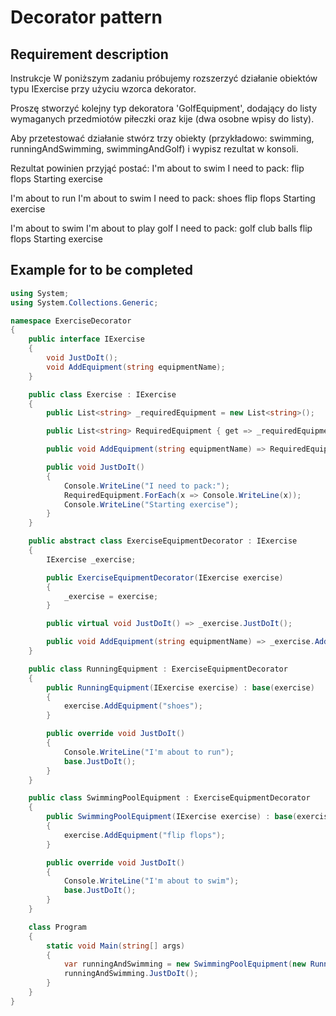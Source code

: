# Decorator pattern

## Requirement description

Instrukcje
W poniższym zadaniu próbujemy rozszerzyć działanie obiektów typu IExercise przy użyciu wzorca dekorator.

Proszę stworzyć kolejny typ dekoratora 'GolfEquipment', dodający do listy wymaganych przedmiotów piłeczki oraz kije (dwa osobne wpisy do listy).

Aby przetestować działanie stwórz trzy obiekty (przykładowo: swimming, runningAndSwimming, swimmingAndGolf) i wypisz rezultat w konsoli.

Rezultat powinien przyjąć postać:
I'm about to swim
I need to pack:
flip flops
Starting exercise

I'm about to run
I'm about to swim
I need to pack:
shoes
flip flops
Starting exercise

I'm about to swim
I'm about to play golf
I need to pack:
golf club
balls
flip flops
Starting exercise

## Example for to be completed

```csharp
using System;
using System.Collections.Generic;

namespace ExerciseDecorator
{
    public interface IExercise
    {
        void JustDoIt();
        void AddEquipment(string equipmentName);
    }

    public class Exercise : IExercise
    {
        public List<string> _requiredEquipment = new List<string>();

        public List<string> RequiredEquipment { get => _requiredEquipment; }

        public void AddEquipment(string equipmentName) => RequiredEquipment.Add(equipmentName);

        public void JustDoIt()
        {
            Console.WriteLine("I need to pack:");
            RequiredEquipment.ForEach(x => Console.WriteLine(x));
            Console.WriteLine("Starting exercise");
        }
    }

    public abstract class ExerciseEquipmentDecorator : IExercise
    {
        IExercise _exercise;

        public ExerciseEquipmentDecorator(IExercise exercise)
        {
            _exercise = exercise;
        }

        public virtual void JustDoIt() => _exercise.JustDoIt();

        public void AddEquipment(string equipmentName) => _exercise.AddEquipment(equipmentName);
    }

    public class RunningEquipment : ExerciseEquipmentDecorator
    {
        public RunningEquipment(IExercise exercise) : base(exercise)
        {
            exercise.AddEquipment("shoes");
        }

        public override void JustDoIt()
        {
            Console.WriteLine("I'm about to run");
            base.JustDoIt();
        }
    }

    public class SwimmingPoolEquipment : ExerciseEquipmentDecorator
    {
        public SwimmingPoolEquipment(IExercise exercise) : base(exercise)
        {
            exercise.AddEquipment("flip flops");
        }

        public override void JustDoIt()
        {
            Console.WriteLine("I'm about to swim");
            base.JustDoIt();
        }
    }

    class Program
    {
        static void Main(string[] args)
        {
            var runningAndSwimming = new SwimmingPoolEquipment(new RunningEquipment(new Exercise()));
            runningAndSwimming.JustDoIt();
        }
    }
}
```
